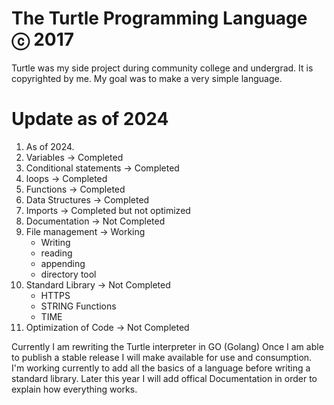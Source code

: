 # The Turtle Programming Language ⓒ 2017
Turtle was my side project during community college and undergrad. 
It is copyrighted by me. My goal was to make a very simple language. 



# Update as of 2024
1. As of 2024.
2. Variables  -> Completed
3. Conditional statements -> Completed
4. loops -> Completed
5. Functions -> Completed
6. Data Structures -> Completed
7. Imports -> Completed but not optimized
8. Documentation -> Not Completed
9. File management ->  Working 
    - Writing
    - reading
    - appending
    - directory tool
11. Standard Library -> Not Completed
    -  HTTPS
    -  STRING Functions
    -  TIME
12. Optimization of Code -> Not Completed

Currently I am rewriting the Turtle interpreter in GO (Golang)
Once I am able to publish a stable release I will make available for use and consumption.
I'm working currently to add all the basics of a language before writing a standard library.
Later this year I will add offical Documentation in order to explain how everything works.
